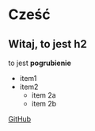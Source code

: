 # Cześć

## Witaj, to jest h2

to jest **pogrubienie**

- item1
- item2
  - item 2a
  - item 2b

[GitHub](http://github.com)
